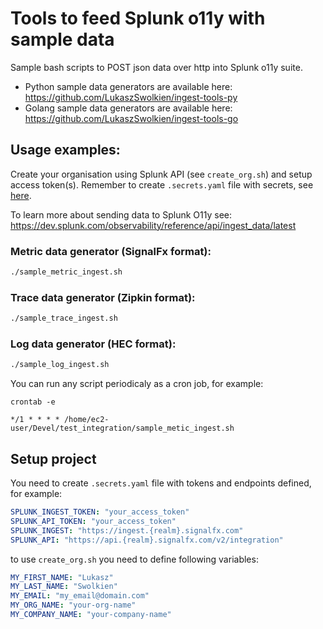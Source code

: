 # Tools to feed Splunk o11y with sample data
Sample bash scripts to POST json data over http into Splunk o11y suite. 

* Python sample data generators are available here: https://github.com/LukaszSwolkien/ingest-tools-py
* Golang sample data generators are available here: https://github.com/LukaszSwolkien/ingest-tools-go

## Usage examples:

Create your organisation using Splunk API (see `create_org.sh`) and setup access token(s).
Remember to create `.secrets.yaml` file with secrets, see [here](#Setup-project).

To learn more about sending data to Splunk O11y see: https://dev.splunk.com/observability/reference/api/ingest_data/latest

### Metric data generator (SignalFx format):
```bash
./sample_metric_ingest.sh
```

### Trace data generator (Zipkin format):
```bash
./sample_trace_ingest.sh
```

### Log data generator (HEC format):
```bash
./sample_log_ingest.sh
```

You can run any script periodicaly as a cron job, for example:

```crontab -e```

```vim
*/1 * * * * /home/ec2-user/Devel/test_integration/sample_metic_ingest.sh
```

## Setup project 
You need to create `.secrets.yaml` file with tokens and endpoints defined, for example:

```yaml
SPLUNK_INGEST_TOKEN: "your_access_token"
SPLUNK_API_TOKEN: "your_access_token"
SPLUNK_INGEST: "https://ingest.{realm}.signalfx.com"
SPLUNK_API: "https://api.{realm}.signalfx.com/v2/integration"
```
to use `create_org.sh` you need to define following variables:

```yaml
MY_FIRST_NAME: "Lukasz"
MY_LAST_NAME: "Swolkien"
MY_EMAIL: "my_email@domain.com"
MY_ORG_NAME: "your-org-name"
MY_COMPANY_NAME: "your-company-name"
```
